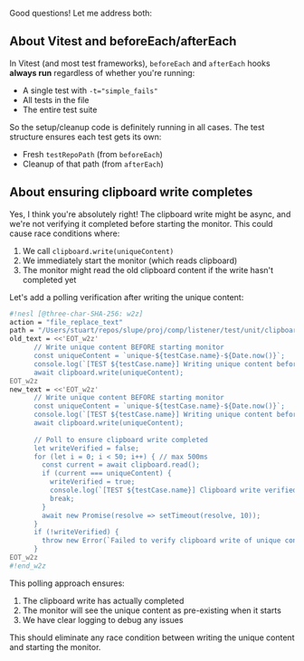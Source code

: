 Good questions! Let me address both:

## About Vitest and beforeEach/afterEach

In Vitest (and most test frameworks), `beforeEach` and `afterEach` hooks **always run** regardless of whether you're running:
- A single test with `-t="simple_fails"`
- All tests in the file
- The entire test suite

So the setup/cleanup code is definitely running in all cases. The test structure ensures each test gets its own:
- Fresh `testRepoPath` (from `beforeEach`)
- Cleanup of that path (from `afterEach`)

## About ensuring clipboard write completes

Yes, I think you're absolutely right! The clipboard write might be async, and we're not verifying it completed before starting the monitor. This could cause race conditions where:
1. We call `clipboard.write(uniqueContent)`
2. We immediately start the monitor (which reads clipboard)
3. The monitor might read the old clipboard content if the write hasn't completed yet

Let's add a polling verification after writing the unique content:

```sh nesl
#!nesl [@three-char-SHA-256: w2z]
action = "file_replace_text"
path = "/Users/stuart/repos/slupe/proj/comp/listener/test/unit/clipboard.test.ts"
old_text = <<'EOT_w2z'
      // Write unique content BEFORE starting monitor
      const uniqueContent = `unique-${testCase.name}-${Date.now()}`;
      console.log(`[TEST ${testCase.name}] Writing unique content before monitor start:`, uniqueContent);
      await clipboard.write(uniqueContent);
EOT_w2z
new_text = <<'EOT_w2z'
      // Write unique content BEFORE starting monitor
      const uniqueContent = `unique-${testCase.name}-${Date.now()}`;
      console.log(`[TEST ${testCase.name}] Writing unique content before monitor start:`, uniqueContent);
      await clipboard.write(uniqueContent);
      
      // Poll to ensure clipboard write completed
      let writeVerified = false;
      for (let i = 0; i < 50; i++) { // max 500ms
        const current = await clipboard.read();
        if (current === uniqueContent) {
          writeVerified = true;
          console.log(`[TEST ${testCase.name}] Clipboard write verified after ${i * 10}ms`);
          break;
        }
        await new Promise(resolve => setTimeout(resolve, 10));
      }
      if (!writeVerified) {
        throw new Error(`Failed to verify clipboard write of unique content`);
      }
EOT_w2z
#!end_w2z
```

This polling approach ensures:
1. The clipboard write has actually completed
2. The monitor will see the unique content as pre-existing when it starts
3. We have clear logging to debug any issues

This should eliminate any race condition between writing the unique content and starting the monitor.
